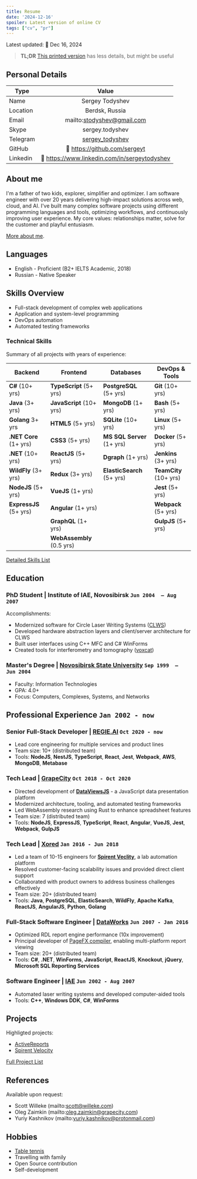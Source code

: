 ```yaml
---
title: Resume
date: '2024-12-16'
spoiler: Latest version of online CV
tags: ["cv", "pr"]
---
```


Latest updated: :calendar: Dec 16, 2024<br>

> **TL;DR** [This printed version](./resume.pdf) has less details, but might be useful

## Personal Details

| Type       | Value                                             |
| ---------- |:-------------------------------------------------:|
| Name       | Sergey Todyshev                                   |
| Location   | Berdsk, Russia                                    |
| Email      | mailto:stodyshev@gmail.com                        |
| Skype      | sergey.todyshev                                   |
| Telegram   | [sergey_todyshev](https://t.me/sergey_todyshev)   |
| GitHub     | :link: https://github.com/sergeyt                 |
| Linkedin   | :link: https://www.linkedin.com/in/sergeytodyshev |

## About me

I'm a father of two kids, explorer, simplifier and optimizer. I am software engineer with over 20 years delivering high-impact solutions across web, cloud, and AI. I've built many complex software projects using different programming languages and tools, optimizing workflows, and continuously improving user experience. My core values: relationships matter, solve for the customer and playful entusiasm.

[More about me](/cover).

## Languages

* English - Proficient (B2+ IELTS Academic, 2018)
* Russian - Native Speaker

## Skills Overview

* Full-stack development of complex web applications
* Application and system-level programming
* DevOps automation
* Automated testing frameworks

### Technical Skills

Summary of all projects with years of experience:

| Backend                | Frontend                  | Databases                  | DevOps & Tools         |
| ---------------------- | ------------------------- | -------------------------- | ---------------------- |
| **C#** (10+ yrs)       | **TypeScript** (5+ yrs)   | **PostgreSQL** (5+ yrs)    | **Git** (10+ yrs)      |
| **Java** (3+ yrs)      | **JavaScript** (10+ yrs)  | **MongoDB** (1+ yrs)       | **Bash** (5+ yrs)      | 
| **Golang** 3+ yrs      | **HTML5** (5+ yrs)        | **SQLite** (10+ yrs)       | **Linux** (5+ yrs)     | 
| **.NET Core** (1+ yrs) | **CSS3** (5+ yrs)         | **MS SQL Server** (1+ yrs) | **Docker** (5+ yrs)    |
| **.NET** (10+ yrs)     | **ReactJS** (5+ yrs)      | **Dgraph** (1+ yrs)        | **Jenkins** (3+ yrs)   |
| **WildFly** (3+ yrs)   | **Redux** (3+ yrs)        | **ElasticSearch** (5+ yrs) | **TeamCity** (10+ yrs) |
| **NodeJS** (5+ yrs)    | **VueJS** (1+ yrs)        |                            | **Jest** (5+ yrs)      |
| **ExpressJS** (5+ yrs) | **Angular** (1+ yrs)      |                            | **Webpack** (5+ yrs)   |
|                        | **GraphQL** (1+ yrs)      |                            | **GulpJS** (5+ yrs)    |
|                        | **WebAssembly** (0.5 yrs) |

[Detailed Skills List](/skills)

## Education

### PhD Student | Institute of IAE, Novosibirsk <span class="calendar icon right">`Jun 2004  – Aug 2007`</span>

Accomplishments:
* Modernized software for Circle Laser Writing Systems ([CLWS](/clws))
* Developed hardware abstraction layers and client/server architecture for CLWS
* Built user interfaces using C++ MFC and C# WinForms
* Created tools for interferometry and tomography ([voxcat](/voxcat))

### Master's Degree | [Novosibirsk State University](https://www.nsu.ru/) <span class="calendar icon right">`Sep 1999  –  Jun 2004`</span>

* Faculty: Information Technologies
* GPA: 4.0+
* Focus: Computers, Complexes, Systems, and Networks

## Professional Experience <span class="calendar icon right">`Jan 2002 - now`</span>

### Senior Full-Stack Developer | [REGIE.AI](https://regie.ai) <span class="calendar icon right">`Oct 2020 - now`</span>

* Lead core engineering for multiple services and product lines
* Team size: 10+ (distributed team)
* Tools: **NodeJS**, **NestJS**, **TypeScript**, **React**, **Jest**, **Webpack**, **AWS**, **MongoDB**, **Metabase**

### Tech Lead | [GrapeCity](https://grapecity.com/) <span class="calendar icon right">`Oct 2018 - Oct 2020`</span>

* Directed development of [**DataViewsJS**](https://www.grapecity.com/dataviewsjs/) - a JavaScript data presentation platform
* Modernized architecture, tooling, and automated testing frameworks
* Led WebAssembly research using Rust to enhance spreadsheet features
* Team size: 7 (distributed team)
* Tools: **NodeJS**, **ExpressJS**, **TypeScript**, **React**, **Angular**, **VueJS**, **Jest**, **Webpack**, **GulpJS**

### Tech Lead | [Xored](http://www.xored.com/) <span class="calendar icon right">`Jan 2016 - Jun 2018`</span>

* Led a team of 10-15 engineers for [**Spirent Veclity**](/velocity), a lab automation platform
* Resolved customer-facing scalability issues and provided direct client support
* Collaborated with product owners to address business challenges effectively
* Team size: 20+ (distributed team)
* Tools: **Java**, **PostgreSQL**, **ElasticSearch**, **WildFly**, **Apache Kafka**, **ReactJS**, **AngularJS**, **Python**, **Golang**

### Full-Stack Software Engineer | [DataWorks](http://dataworks.co/) <span class="calendar icon right">`Jun 2007 - Jan 2016`</span>

* Optimized RDL report engine performance (10x improvement)
* Principal developer of [PageFX compiler](https://github.com/GrapeCity/pagefx), enabling multi-platform report viewing
* Team size: 20+ (distributed team)
* Tools: **C#**, **.NET**, **WinForms**, **JavaScript**, **ReactJS**, **Knockout**, **jQuery**, **Microsoft SQL Reporting Services**

### Software Engineer | [IAE](https://www.iae.nsk.su/en/) <span class="calendar icon right">`Jun 2002 - Aug 2007`</span>

* Automated laser writing systems and developed computer-aided tools
* Tools: **C++**, **Windows DDK**, **C#**, **WinForms**

## Projects

Highligted projects:
* [ActiveReports](/activereports)
* [Spirent Velocity](/velocity)

[Full Project List](/projects)

## References

Available upon request:
* Scott Willeke (mailto:scott@willeke.com)
* Oleg Zaimkin (mailto:oleg.zaimkin@grapecity.com)
* Yuriy Kashnikov (mailto:yuriy.kashnikov@protonmail.com)

## Hobbies
* [Table tennis](/table-tennis)
* Travelling with family
* Open Source contribution
* Self-development
